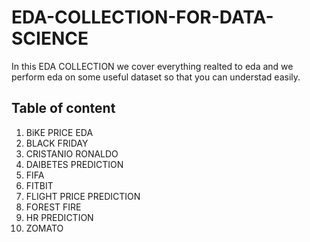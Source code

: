 # EDA-COLLECTION-FOR-DATA-SCIENCE


In this EDA COLLECTION we cover everything realted to eda and we perform eda on some useful dataset so that you can understad easily.

## Table of content

 1) BiKE PRICE EDA
 2) BLACK FRIDAY
 3) CRISTANIO RONALDO
 4) DAIBETES PREDICTION
 5)  FIFA
 6) FITBIT
 7)  FLIGHT PRICE PREDICTION
 8)   FOREST FIRE
 9)    HR PREDICTION
 10)   ZOMATO
 
 
 
   
 

